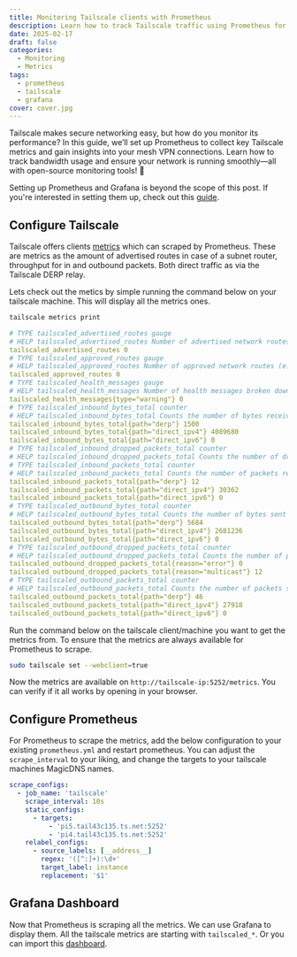 ```yaml
---
title: Monitoring Tailscale clients with Prometheus
description: Learn how to track Tailscale traffic using Prometheus for real-time insights into your secure network.
date: 2025-02-17
draft: false
categories:
  - Monitoring
  - Metrics
tags:
  - prometheus
  - tailscale
  - grafana
cover: cover.jpg
---
```

Tailscale makes secure networking easy, but how do you monitor its performance? In this guide, we’ll set up Prometheus to collect key Tailscale metrics and gain insights into your mesh VPN connections. Learn how to track bandwidth usage and ensure your network is running smoothly—all with open-source monitoring tools! 🚀

Setting up Prometheus and Grafana is beyond the scope of this post. If you're interested in setting them up, check out this [guide](../host-container-monitoring-with-prometheus).


## Configure Tailscale
Tailscale offers clients [metrics](https://tailscale.com/kb/1482/client-metrics) which can scraped by Prometheus. These are metrics as the amount of advertised routes in case of a subnet router, throughput for in and outbound packets. Both direct traffic as via the Tailscale DERP relay. 

Lets check out the metics by simple running the command below on your tailscale machine. This will display all the metrics ones. 

```bash
tailscale metrics print
```

```yaml
# TYPE tailscaled_advertised_routes gauge
# HELP tailscaled_advertised_routes Number of advertised network routes (e.g. by a subnet router)
tailscaled_advertised_routes 0
# TYPE tailscaled_approved_routes gauge
# HELP tailscaled_approved_routes Number of approved network routes (e.g. by a subnet router)
tailscaled_approved_routes 0
# TYPE tailscaled_health_messages gauge
# HELP tailscaled_health_messages Number of health messages broken down by type.
tailscaled_health_messages{type="warning"} 0
# TYPE tailscaled_inbound_bytes_total counter
# HELP tailscaled_inbound_bytes_total Counts the number of bytes received from other peers
tailscaled_inbound_bytes_total{path="derp"} 1500
tailscaled_inbound_bytes_total{path="direct_ipv4"} 4089680
tailscaled_inbound_bytes_total{path="direct_ipv6"} 0
# TYPE tailscaled_inbound_dropped_packets_total counter
# HELP tailscaled_inbound_dropped_packets_total Counts the number of dropped packets received by the node from other peers
# TYPE tailscaled_inbound_packets_total counter
# HELP tailscaled_inbound_packets_total Counts the number of packets received from other peers
tailscaled_inbound_packets_total{path="derp"} 12
tailscaled_inbound_packets_total{path="direct_ipv4"} 30362
tailscaled_inbound_packets_total{path="direct_ipv6"} 0
# TYPE tailscaled_outbound_bytes_total counter
# HELP tailscaled_outbound_bytes_total Counts the number of bytes sent to other peers
tailscaled_outbound_bytes_total{path="derp"} 5684
tailscaled_outbound_bytes_total{path="direct_ipv4"} 2681236
tailscaled_outbound_bytes_total{path="direct_ipv6"} 0
# TYPE tailscaled_outbound_dropped_packets_total counter
# HELP tailscaled_outbound_dropped_packets_total Counts the number of packets dropped while being sent to other peers
tailscaled_outbound_dropped_packets_total{reason="error"} 0
tailscaled_outbound_dropped_packets_total{reason="multicast"} 12
# TYPE tailscaled_outbound_packets_total counter
# HELP tailscaled_outbound_packets_total Counts the number of packets sent to other peers
tailscaled_outbound_packets_total{path="derp"} 46
tailscaled_outbound_packets_total{path="direct_ipv4"} 27918
tailscaled_outbound_packets_total{path="direct_ipv6"} 0
```

Run the command below on the tailscale client/machine you want to get the metrics from. To ensure that the metrics are always available for Prometheus to scrape.

```bash
sudo tailscale set --webclient=true
```

Now the metrics are available on `http://tailscale-ip:5252/metrics`. You can verify if it all works by opening in your browser. 

## Configure Prometheus

For Prometheus to scrape the metrics, add the below configuration to your existing `prometheus.yml` and restart prometheus.
You can adjust the `scrape_interval` to your liking, and change the targets to your tailscale machines MagicDNS names.

```yaml {filename="prometheus.yml"}
scrape_configs:
  - job_name: 'tailscale'
    scrape_interval: 10s
    static_configs:
      - targets:
          - 'pi5.tail43c135.ts.net:5252'
          - 'pi4.tail43c135.ts.net:5252'
    relabel_configs:
      - source_labels: [__address__]
        regex: '([^:]+):\d+'
        target_label: instance
        replacement: '$1'
```

## Grafana Dashboard

Now that Prometheus is scraping all the metrics. We can use Grafana to display them. All the tailscale metrics are starting with `tailscaled_*`. 
Or you can import this [dashboard](https://github.com/svenvg93/Grafana-Dashboard/tree/master/tailscale).
